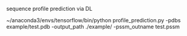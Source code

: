 sequence profile prediction via DL


~/anaconda3/envs/tensorflow/bin/python profile_prediction.py -pdbs example/test.pdb -output_path ./example/ -pssm_outname test.pssm
